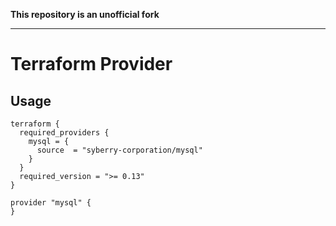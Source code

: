 **This repository is an unofficial fork**

---

Terraform Provider
==================

Usage
-----

```hcl
terraform {
  required_providers {
    mysql = {
      source  = "syberry-corporation/mysql"
    }
  }
  required_version = ">= 0.13"
}

provider "mysql" {
}
```
